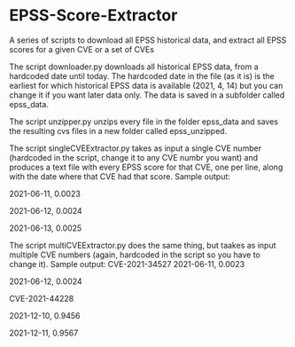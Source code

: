 # EPSS-Score-Extractor
A series of scripts to download all EPSS historical data, and extract all EPSS scores for a given CVE or a set of CVEs

The script downloader.py downloads all historical EPSS data, from a hardcoded date until today. The hardcoded date in the file (as it is) is the earliest for which historical EPSS data is available (2021, 4, 14) but you can change it if you want later data only. The data is saved in a subfolder called  epss_data.

The script unzipper.py unzips every file in the folder epss_data and saves the resulting cvs files in a new folder called epss_unzipped.

The script singleCVEExtractor.py takes as input a single CVE number (hardcoded in the script, change it to any CVE numbr you want) and produces a text file with every EPSS score for that CVE, one per line, along with the date where that CVE had that score. Sample output:

2021-06-11, 0.0023

2021-06-12, 0.0024

2021-06-13, 0.0025

The script multiCVEExtractor.py does the same thing, but taakes as input multiple CVE numbers  (again, hardcoded in the script so you have to change it). Sample output:
CVE-2021-34527
2021-06-11, 0.0023

2021-06-12, 0.0024


CVE-2021-44228

2021-12-10, 0.9456

2021-12-11, 0.9567
